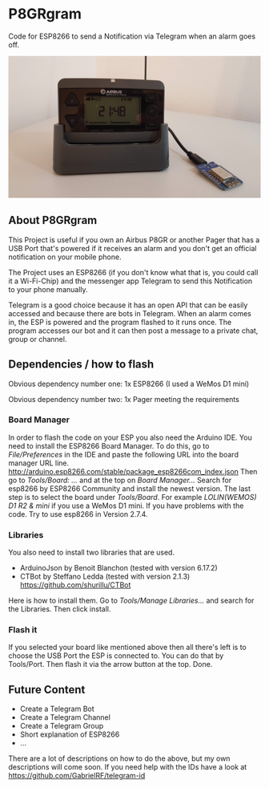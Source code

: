 # P8GRgram
Code for ESP8266 to send a Notification via Telegram when an alarm goes off.

![](images/main_image.jpg)

## About P8GRgram

This Project is useful if you own an Airbus P8GR or another Pager that has a USB Port that's powered if it receives an alarm and you don't get an official notification on your mobile phone.

The Project uses an ESP8266 (if you don't know what that is, you could call it a Wi-Fi-Chip) and the messenger app Telegram to send this Notification to your phone manually.

Telegram is a good choice because it has an open API that can be easily accessed and because there are bots in Telegram. When an alarm comes in, the ESP is powered and the program flashed to it runs once. The program accesses our bot and it can then post a message to a private chat, group or channel.

## Dependencies / how to flash
Obvious dependency number one: 1x ESP8266 (I used a WeMos D1 mini)

Obvious dependency number two: 1x Pager meeting the requirements

### Board Manager
In order to flash the code on your ESP you also need the Arduino IDE. You need to install the ESP8266 Board Manager. To do this, go to *File/Preferences* in the IDE and paste the following URL into the board manager URL line. http://arduino.esp8266.com/stable/package_esp8266com_index.json Then go to *Tools/Board: ...* and at the top on *Board Manager...* Search for esp8266 by ESP8266 Community and install the newest version.  The last step is to select the board under *Tools/Board*. For example *LOLIN(WEMOS) D1 R2 & mini* if you use a WeMos D1 mini. If you have problems with the code. Try to use esp8266 in Version 2.7.4.

### Libraries
You also need to install two libraries that are used.
- ArduinoJson by Benoit Blanchon (tested with version 6.17.2)
- CTBot by Steffano Ledda (tested with version 2.1.3) https://github.com/shurillu/CTBot

Here is how to install them. Go to *Tools/Manage Libraries...* and search for the Libraries. Then click install.

### Flash it
If you selected your board like mentioned above then all there's left is to choose the USB Port the ESP is connected to. You can do that by Tools/Port. Then flash it via the arrow button at the top. Done.


## Future Content
- Create a Telegram Bot
- Create a Telegram Channel
- Create a Telegram Group
- Short explanation of ESP8266
- ...

There are a lot of descriptions on how to do the above, but my own descriptions will come soon. If you need help with the IDs have a look at https://github.com/GabrielRF/telegram-id
